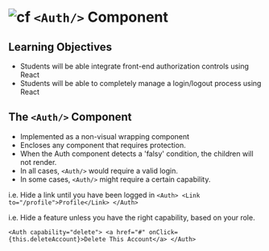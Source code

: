 ![cf](http://i.imgur.com/7v5ASc8.png) `<Auth/>` Component
===

## Learning Objectives
* Students will be able integrate front-end authorization controls using React
* Students will be able to completely manage a login/logout process using React

## The `<Auth/>` Component
* Implemented as a non-visual wrapping component
* Encloses any component that requires protection.
* When the Auth component detects a 'falsy' condition, the children will not render.
* In all cases, `<Auth/>` would require a valid login.
* In some cases, `<Auth/>` might require a certain capability.

i.e. Hide a link until you have been logged in
`
<Auth>
    <Link to="/profile">Profile</Link>
</Auth>
`

i.e.  Hide a feature unless you have the right capability, based on your role.

`
<Auth capability="delete">
    <a href="#" onClick={this.deleteAccount}>Delete This Account</a>
</Auth>
`
